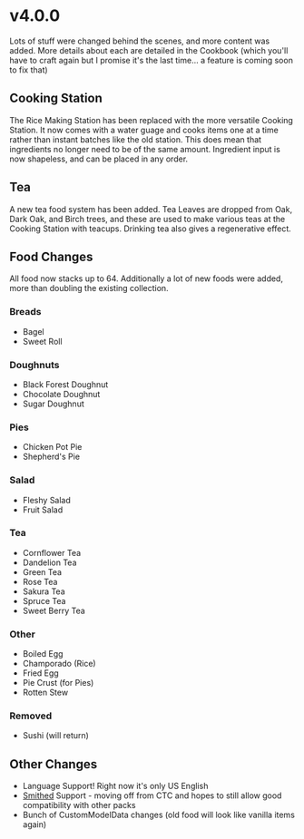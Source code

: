 # v4.0.0
Lots of stuff were changed behind the scenes, and more content was added.
More details about each are detailed in the Cookbook (which you'll have to craft again but I promise it's the last time... a feature is coming soon to fix that)
## Cooking Station
The Rice Making Station has been replaced with the more versatile Cooking Station. It now comes with a water guage and cooks items one at a time rather than instant batches like the old station. This does mean that ingredients no longer need to be of the same amount.
Ingredient input is now shapeless, and can be placed in any order.
## Tea
A new tea food system has been added. Tea Leaves are dropped from Oak, Dark Oak, and Birch trees, and these are used to make various teas at the Cooking Station with teacups. Drinking tea also gives a regenerative effect.
## Food Changes
All food now stacks up to 64.
Additionally a lot of new foods were added, more than doubling the existing collection.
### Breads
- Bagel
- Sweet Roll
### Doughnuts
- Black Forest Doughnut
- Chocolate Doughnut
- Sugar Doughnut
### Pies
- Chicken Pot Pie
- Shepherd's Pie
### Salad
- Fleshy Salad
- Fruit Salad
### Tea
- Cornflower Tea
- Dandelion Tea
- Green Tea
- Rose Tea
- Sakura Tea
- Spruce Tea
- Sweet Berry Tea
### Other
- Boiled Egg
- Champorado (Rice)
- Fried Egg
- Pie Crust (for Pies)
- Rotten Stew
### Removed
- Sushi (will return)
## Other Changes
- Language Support! Right now it's only US English
- [Smithed](https://smithed.dev/) Support - moving off from CTC and hopes to still allow good compatibility with other packs
- Bunch of CustomModelData changes (old food will look like vanilla items again)

